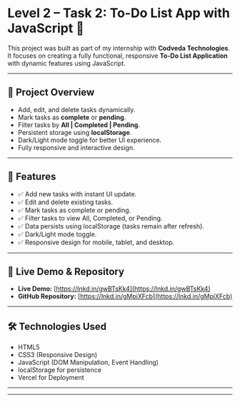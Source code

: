 # Level 2 – Task 2: To-Do List App with JavaScript 🚀  

This project was built as part of my internship with **Codveda Technologies**.  
It focuses on creating a fully functional, responsive **To-Do List Application** with dynamic features using JavaScript.

---

## 📑 Project Overview  
- Add, edit, and delete tasks dynamically.  
- Mark tasks as **complete** or **pending**.  
- Filter tasks by **All | Completed | Pending**.  
- Persistent storage using **localStorage**.  
- Dark/Light mode toggle for better UI experience.  
- Fully responsive and interactive design.  

---

## 🎯 Features  
- ✅ Add new tasks with instant UI update.  
- ✅ Edit and delete existing tasks.  
- ✅ Mark tasks as complete or pending.  
- ✅ Filter tasks to view All, Completed, or Pending.  
- ✅ Data persists using localStorage (tasks remain after refresh).  
- ✅ Dark/Light mode toggle.  
- ✅ Responsive design for mobile, tablet, and desktop.  

---

## 🚀 Live Demo & Repository  
- **Live Demo:** [https://lnkd.in/gwBTsKk4](https://lnkd.in/gwBTsKk4)  
- **GitHub Repository:** [https://lnkd.in/gMpiXFcb](https://lnkd.in/gMpiXFcb)  

---

## 🛠️ Technologies Used  
- HTML5  
- CSS3 (Responsive Design)  
- JavaScript (DOM Manipulation, Event Handling)  
- localStorage for persistence  
- Vercel for Deployment  

---




---
